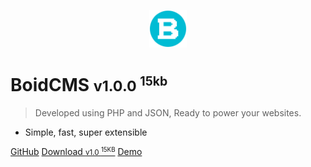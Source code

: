 <p align="center"><img alt="logo" width="60" height="60" src="/_media/logo.svg" /></p>

# BoidCMS <small>v1.0.0 <sup>15kb</sup></small>

> Developed using PHP and JSON, Ready to power your websites.

- Simple, fast, super extensible


[GitHub](https://github.com/BoidCMS/BoidCMS/)
[Download <small>v1.0 <sup>15KB</sup></small>](#download)
[Demo](demo)
